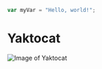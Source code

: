 ``` javascript
var myVar = "Hello, world!";
```

# Yaktocat
![Image of Yaktocat](https://octodex.github.com/images/yaktocat.png)
